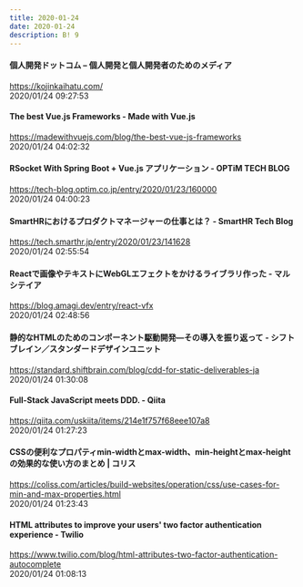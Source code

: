 ```yaml
---
title: 2020-01-24
date: 2020-01-24
description: B! 9
---
```


#### 個人開発ドットコム – 個人開発と個人開発者のためのメディア
https://kojinkaihatu.com/<br>
2020/01/24 09:27:53<br>


#### The best Vue.js Frameworks - Made with Vue.js
https://madewithvuejs.com/blog/the-best-vue-js-frameworks<br>
2020/01/24 04:02:32<br>


#### RSocket With Spring Boot + Vue.js アプリケーション - OPTiM TECH BLOG
https://tech-blog.optim.co.jp/entry/2020/01/23/160000<br>
2020/01/24 04:00:23<br>


#### SmartHRにおけるプロダクトマネージャーの仕事とは？ - SmartHR Tech Blog
https://tech.smarthr.jp/entry/2020/01/23/141628<br>
2020/01/24 02:55:54<br>


#### Reactで画像やテキストにWebGLエフェクトをかけるライブラリ作った - マルシテイア
https://blog.amagi.dev/entry/react-vfx<br>
2020/01/24 02:48:56<br>


#### 静的なHTMLのためのコンポーネント駆動開発―その導入を振り返って - シフトブレイン／スタンダードデザインユニット
https://standard.shiftbrain.com/blog/cdd-for-static-deliverables-ja<br>
2020/01/24 01:30:08<br>


#### Full-Stack JavaScript meets DDD. - Qiita
https://qiita.com/uskiita/items/214e1f757f68eee107a8<br>
2020/01/24 01:27:23<br>


####   CSSの便利なプロパティmin-widthとmax-width、min-heightとmax-heightの効果的な使い方のまとめ | コリス
https://coliss.com/articles/build-websites/operation/css/use-cases-for-min-and-max-properties.html<br>
2020/01/24 01:23:43<br>


#### HTML attributes to improve your users' two factor authentication experience - Twilio
https://www.twilio.com/blog/html-attributes-two-factor-authentication-autocomplete<br>
2020/01/24 01:08:13<br>


